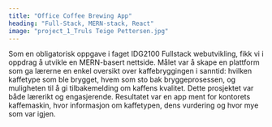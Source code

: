 ```yaml
---
title: "Office Coffee Brewing App"
heading: "Full-Stack, MERN-stack, React"
image: "project_1_Truls Teige Pettersen.jpg"
---
```


Som en obligatorisk oppgave i faget IDG2100 Fullstack webutvikling, fikk vi i oppdrag å utvikle en MERN-basert nettside. Målet var å skape en plattform som ga lærerne en enkel oversikt over kaffebryggingen i sanntid: hvilken kaffetype som ble brygget, hvem som sto bak bryggeprosessen, og muligheten til å gi tilbakemelding om kaffens kvalitet. Dette prosjektet var både lærerikt og engasjerende. Resultatet var en app ment for kontorets kaffemaskin, hvor informasjon om kaffetypen, dens vurdering og hvor mye som var igjen.
